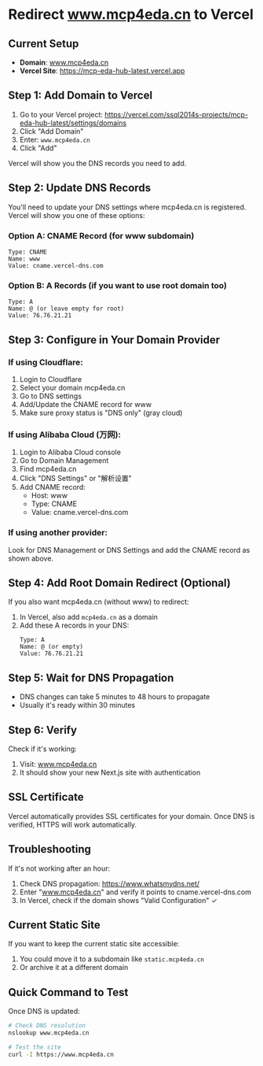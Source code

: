# Redirect www.mcp4eda.cn to Vercel

## Current Setup
- **Domain**: www.mcp4eda.cn
- **Vercel Site**: https://mcp-eda-hub-latest.vercel.app

## Step 1: Add Domain to Vercel

1. Go to your Vercel project: https://vercel.com/ssql2014s-projects/mcp-eda-hub-latest/settings/domains
2. Click "Add Domain"
3. Enter: `www.mcp4eda.cn`
4. Click "Add"

Vercel will show you the DNS records you need to add.

## Step 2: Update DNS Records

You'll need to update your DNS settings where mcp4eda.cn is registered. Vercel will show you one of these options:

### Option A: CNAME Record (for www subdomain)
```
Type: CNAME
Name: www
Value: cname.vercel-dns.com
```

### Option B: A Records (if you want to use root domain too)
```
Type: A
Name: @ (or leave empty for root)
Value: 76.76.21.21
```

## Step 3: Configure in Your Domain Provider

### If using Cloudflare:
1. Login to Cloudflare
2. Select your domain mcp4eda.cn
3. Go to DNS settings
4. Add/Update the CNAME record for www
5. Make sure proxy status is "DNS only" (gray cloud)

### If using Alibaba Cloud (万网):
1. Login to Alibaba Cloud console
2. Go to Domain Management
3. Find mcp4eda.cn
4. Click "DNS Settings" or "解析设置"
5. Add CNAME record:
   - Host: www
   - Type: CNAME
   - Value: cname.vercel-dns.com

### If using another provider:
Look for DNS Management or DNS Settings and add the CNAME record as shown above.

## Step 4: Add Root Domain Redirect (Optional)

If you also want mcp4eda.cn (without www) to redirect:

1. In Vercel, also add `mcp4eda.cn` as a domain
2. Add these A records in your DNS:
   ```
   Type: A
   Name: @ (or empty)
   Value: 76.76.21.21
   ```

## Step 5: Wait for DNS Propagation

- DNS changes can take 5 minutes to 48 hours to propagate
- Usually it's ready within 30 minutes

## Step 6: Verify

Check if it's working:
1. Visit: www.mcp4eda.cn
2. It should show your new Next.js site with authentication

## SSL Certificate

Vercel automatically provides SSL certificates for your domain. Once DNS is verified, HTTPS will work automatically.

## Troubleshooting

If it's not working after an hour:
1. Check DNS propagation: https://www.whatsmydns.net/
2. Enter "www.mcp4eda.cn" and verify it points to cname.vercel-dns.com
3. In Vercel, check if the domain shows "Valid Configuration" ✓

## Current Static Site

If you want to keep the current static site accessible:
1. You could move it to a subdomain like `static.mcp4eda.cn`
2. Or archive it at a different domain

## Quick Command to Test

Once DNS is updated:
```bash
# Check DNS resolution
nslookup www.mcp4eda.cn

# Test the site
curl -I https://www.mcp4eda.cn
```